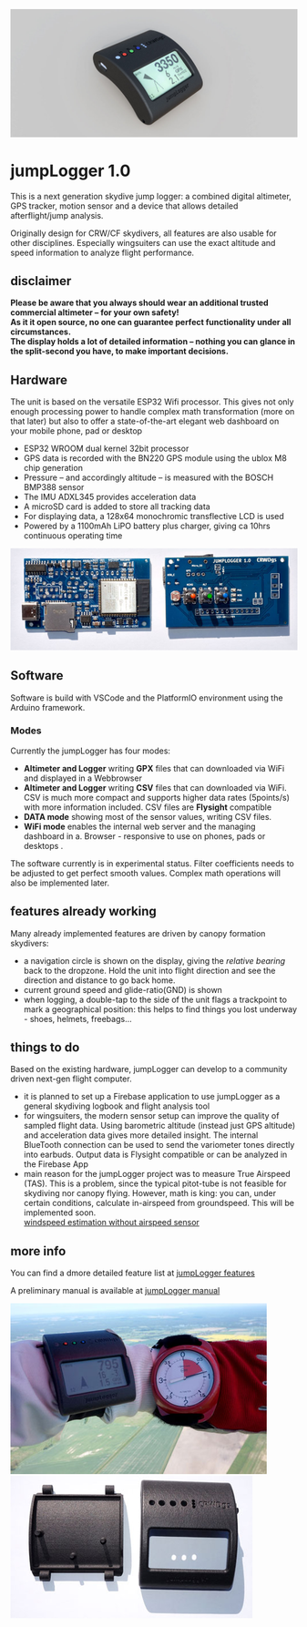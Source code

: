 ![jumpLogger rendering](/pics/JL1a.jpg)
# jumpLogger 1.0
This is a next generation skydive jump logger: a combined digital altimeter, GPS tracker, motion sensor and a device that allows detailed afterflight/jump analysis.

Originally design for CRW/CF skydivers, all features are also usable for other disciplines. Especially wingsuiters can use the exact altitude and speed information to analyze flight performance.

## disclaimer
**Please be aware that you always should wear an additional trusted commercial altimeter – for your own safety!**\
**As it it open source, no one can guarantee perfect functionality under all circumstances.** \
**The display holds a lot of detailed information – nothing you can glance in the split-second you have, to make important decisions.**

## Hardware

The unit is based on the versatile ESP32 Wifi processor. This gives not only enough processing power to handle complex math transformation (more on that later) but also to offer a state-of-the-art elegant web dashboard on your mobile phone, pad or desktop
- ESP32 WROOM dual kernel 32bit processor
- GPS data is recorded with the BN220 GPS module using the ublox M8 chip generation
- Pressure – and accordingly altitude – is measured with the BOSCH BMP388 sensor
- The IMU ADXL345 provides acceleration data
- A microSD card is added to store all tracking data
- For displaying data, a 128x64 monochromic transflective LCD is used
- Powered by a 1100mAh LiPO battery plus charger, giving ca 10hrs continuous operating time

![hardware 1.0](/pics/2sides0.jpg)

## Software
Software is build with VSCode and the PlatformIO environment using the Arduino framework.

### Modes
Currently the jumpLogger has four modes: 
- **Altimeter and Logger** writing **GPX** files that can downloaded via WiFi and displayed in a Webbrowser
- **Altimeter and Logger** writing **CSV** files that can downloaded via WiFi. CSV is much more compact and supports higher data rates (5points/s) with more information included. CSV files are **Flysight** compatible
- **DATA mode** showing most of the sensor values, writing CSV files.
- **WiFi mode** enables the internal web server and the managing dashboard in a. Browser - responsive to use on phones, pads or desktops .

The software currently is in experimental status. Filter coefficients needs to be adjusted to get perfect smooth values. Complex math operations will also be implemented later.

## features already working

Many already implemented features are driven by canopy formation skydivers: 

- a navigation circle is shown on the display, giving the *relative bearing* back to the dropzone. Hold the unit into flight direction and see the direction and distance to go back home.
- current ground speed and glide-ratio(GND) is shown
- when logging, a double-tap to the side of the unit flags a trackpoint to mark a geographical position: this helps to find things you lost underway - shoes, helmets, freebags...

## things to do

Based on the existing hardware, jumpLogger can develop to a community driven next-gen flight computer.
- it is planned to set up a Firebase application to use jumpLogger as a general skydiving logbook and flight analysis tool
- for wingsuiters, the modern sensor setup can improve the quality of sampled flight data. Using barometric altitude (instead just GPS altitude) and acceleration data gives more detailed insight. The internal BlueTooth connection can be used to send the variometer tones directly into earbuds. Output data is Flysight compatible or can be analyzed in the Firebase App
- main reason for the jumpLogger project was to measure True Airspeed (TAS). This is a problem, since the typical pitot-tube is not feasible for skydiving nor canopy flying. However, math is king: you can, under certain conditions, calculate in-airspeed from groundspeed. This will be implemented soon.\
[windspeed estimation without airspeed sensor](https://diydrones.com/forum/topics/wind-estimation-without-an)

## more info

You can find a dmore detailed feature list at [jumpLogger features](https://crwdgs.com/jumplogger.html)

A preliminary manual is available at [jumpLogger manual](https://crwdgs.com/manual.html)

![jumpLogger in use](/pics/JL01-0.jpg)
![3D printes case, PA12](/pics/case0.jpg)
 

